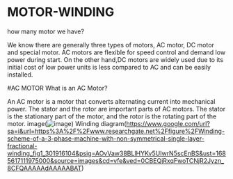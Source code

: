 # MOTOR-WINDING
how many motor we have?

We know there are generally three types of motors, AC motor, DC motor and special motor. AC motors are flexible for speed control and demand low power during start.
On the other hand,DC motors are widely used due to its initial cost of low power units is less compared to AC and can be easily installed.

#AC MOTOR
What is an AC Motor?

An AC motor is a motor that converts alternating current into mechanical power. The stator and the rotor are important parts of AC motors. The stator is the stationary part of the motor, and the rotor is the rotating part of the motor.
image(![image](https://user-images.githubusercontent.com/105424030/198822337-72e09e87-dd49-43b6-88e7-5a9a99ff0a4c.png))
Winding diagram(https://www.google.com/url?sa=i&url=https%3A%2F%2Fwww.researchgate.net%2Ffigure%2FWinding-scheme-of-a-3-phase-machine-with-non-symmetrical-single-layer-fractional-winding_fig1_301916104&psig=AOvVaw38BLlHYKv5UIwrN5scEnBS&ust=1685617111975000&source=images&cd=vfe&ved=0CBEQjRxqFwoTCNjR2Jyzn_8CFQAAAAAdAAAAABAT)
